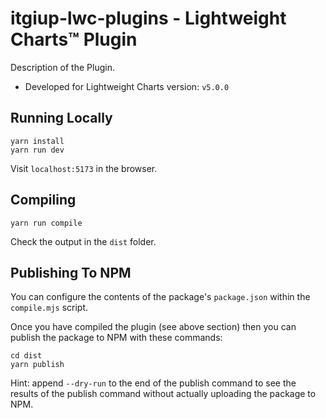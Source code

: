 # itgiup-lwc-plugins - Lightweight Charts™ Plugin

Description of the Plugin.

- Developed for Lightweight Charts version: `v5.0.0`

## Running Locally

```shell
yarn install
yarn run dev
```

Visit `localhost:5173` in the browser.

## Compiling

```shell
yarn run compile
```

Check the output in the `dist` folder.

## Publishing To NPM

You can configure the contents of the package's `package.json` within the
`compile.mjs` script.

Once you have compiled the plugin (see above section) then you can publish the
package to NPM with these commands:

```shell
cd dist
yarn publish
```

Hint: append `--dry-run` to the end of the publish command to see the results of
the publish command without actually uploading the package to NPM.
